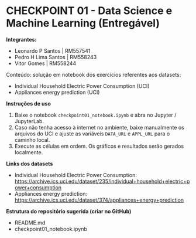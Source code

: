 # CHECKPOINT 01 - Data Science e Machine Learning (Entregável)

**Integrantes:**

- Leonardo P Santos | RM557541
- Pedro H Lima Santos | RM558243
- Vitor Gomes | RM558244

Conteúdo: solução em notebook dos exercícios referentes aos datasets:

- Individual Household Electric Power Consumption (UCI)
- Appliances energy prediction (UCI)

**Instruções de uso**

1. Baixe o notebook `checkpoint01_notebook.ipynb` e abra no Jupyter / JupyterLab.
2. Caso não tenha acesso à internet no ambiente, baixe manualmente os arquivos do UCI e ajuste as variáveis `DATA_URL` e `APPL_URL` para o caminho local.
3. Execute as células em ordem. Os gráficos e resultados serão gerados localmente.

**Links dos datasets**

- Individual Household Electric Power Consumption: https://archive.ics.uci.edu/dataset/235/individual+household+electric+power+consumption
- Appliances energy prediction: https://archive.ics.uci.edu/dataset/374/appliances+energy+prediction

**Estrutura do repositório sugerida (criar no GitHub)**

- README.md
- checkpoint01_notebook.ipynb
